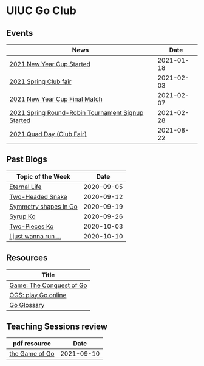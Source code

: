 # UIUC Go Club 

## Events

|   News                                                                                                    |   Date            |   
|   ------------------                                                                                      |   ----------      |
| [2021 New Year Cup Started](https://mp.weixin.qq.com/s/bPjedUT2o6xc3yx41TpB6w)                            |   2021-01-18      |
| [2021 Spring Club fair](https://mp.weixin.qq.com/s/C_GXdu8aPyoXi911MrlTPA)                                |   2021-02-03      |
| [2021 New Year Cup Final Match](https://mp.weixin.qq.com/s/qqjGcIu-OATsWwKjj3NNvA)                        |   2021-02-07      | 
| [2021 Spring Round-Robin Tournament Signup Started](https://mp.weixin.qq.com/s/yRQqs7kiX8RX8-bqhnFHUg)    |   2021-02-28      |
| [2021 Quad Day (Club Fair)](https://mp.weixin.qq.com/s/k8W3jOAAhi-Q75IFcsQ-Vw)                            |   2021-08-22      |

## Past Blogs

|   Topic of the Week                                                       |   Date            |   
|   ------------------                                                      |   ----------      |
| [Eternal Life](blogs/2020-09-05/eternal-life)                             |   2020-09-05      |
| [Two-Headed Snake](blogs/2020-09-12/two-headed-snake)                     |   2020-09-12      |
| [Symmetry shapes in Go](blogs/2020-09-19/symmetry-points)                 |   2020-09-19      | 
| [Syrup Ko](blogs/2020-09-26/syrup-ko)                                     |   2020-09-26      |
| [Two-Pieces Ko](blogs/2020-10-03/two-pieces-ko)                           |   2020-10-03      |
| [I just wanna run ...](blogs/2020-10-10/The-most-hilarious-tsumego)       |   2020-10-10      |


## Resources

|   Title                                                                                                         |
|   ------------------                                                                                            | 
| [Game: The Conquest of Go](https://store.steampowered.com/app/1264970/The_Conquest_of_Go)                       | 
| [OGS: play Go online](https://online-go.com)                                                                    |  
| [Go Glossary](https://en.wikipedia.org/wiki/List_of_Go_terms)                                                   |  

## Teaching Sessions review

|   pdf resource                                                                                            |   Date            |   
|   ------------------                                                                                      |   ----------      |
| [the Game of Go](pdf/The%20Game%20of%20Go.pdf)                                                            |   2021-09-10      |
